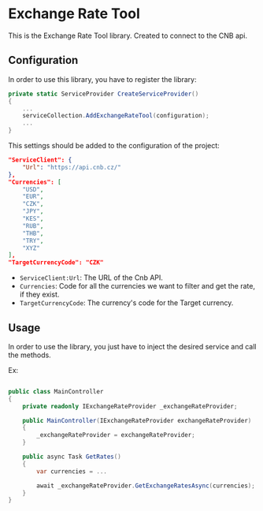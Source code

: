 ﻿# Exchange Rate Tool

This is the Exchange Rate Tool library. Created to connect to the CNB api.

## Configuration

In order to use this library, you have to register the library:

```csharp
private static ServiceProvider CreateServiceProvider()
{
    ...
    serviceCollection.AddExchangeRateTool(configuration);
    ...
}
```

This settings should be added to the configuration of the project:

```json
"ServiceClient": {
    "Url": "https://api.cnb.cz/"
},
"Currencies": [
    "USD",
    "EUR",
    "CZK",
    "JPY",
    "KES",
    "RUB",
    "THB",
    "TRY",
    "XYZ"
],
"TargetCurrencyCode": "CZK"
```

- `ServiceClient:Url`: The URL of the Cnb API.
- `Currencies`: Code for all the currencies we want to filter and get the rate, if they exist.
- `TargetCurrencyCode`: The currency's code for the Target currency.

## Usage

In order to use the library, you just have to inject the desired service and call the methods.

Ex:

```csharp

public class MainController
{
    private readonly IExchangeRateProvider _exchangeRateProvider;

    public MainController(IExchangeRateProvider exchangeRateProvider)
    {
        _exchangeRateProvider = exchangeRateProvider;
    }

    public async Task GetRates()
    {
        var currencies = ...

        await _exchangeRateProvider.GetExchangeRatesAsync(currencies);
    }
}

```
